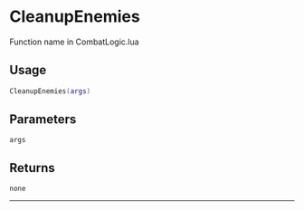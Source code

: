 # CleanupEnemies
Function name in CombatLogic.lua
## Usage
```lua
CleanupEnemies(args)
```
## Parameters
`args`
## Returns
`none`

---